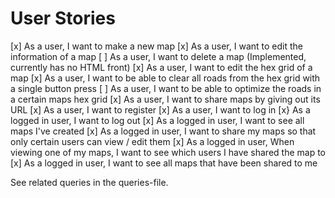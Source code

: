# User Stories
[x] As a user, I want to make a new map
[x] As a user, I want to edit the information of a map
[ ] As a user, I want to delete a map (Implemented, currently has no HTML front)
[x] As a user, I want to edit the hex grid of a map
[x] As a user, I want to be able to clear all roads from the hex grid with a single button press
[ ] As a user, I want to be able to optimize the roads in a certain maps hex grid
[x] As a user, I want to share maps by giving out its URL
[x] As a user, I want to register
[x] As a user, I want to log in
[x} As a logged in user, I want to log out
[x] As a logged in user, I want to see all maps I've created
[x] As a logged in user, I want to share my maps so that only certain users can view / edit them
[x] As a logged in user, When viewing one of my maps, I want to see which users I have shared the map to
[x] As a logged in user, I want to see all maps that have been shared to me

See related queries in the queries-file.
